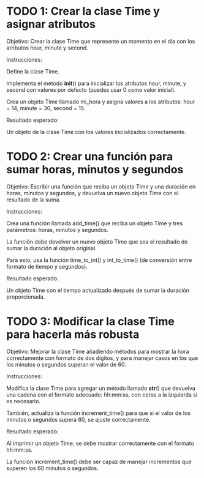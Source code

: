 # TODO 1: Crear la clase Time y asignar atributos

Objetivo: Crear la clase Time que represente un momento en el día con los atributos hour, minute y second.

Instrucciones:

Define la clase Time.

Implementa el método __init__() para inicializar los atributos hour, minute, y second con valores por defecto (puedes usar 0 como valor inicial).

Crea un objeto Time llamado mi_hora y asigna valores a los atributos: hour = 14, minute = 30, second = 15.

Resultado esperado:

Un objeto de la clase Time con los valores inicializados correctamente.

# TODO 2: Crear una función para sumar horas, minutos y segundos

Objetivo: Escribir una función que reciba un objeto Time y una duración en horas, minutos y segundos, y devuelva un nuevo objeto Time con el resultado de la suma.

Instrucciones:

Crea una función llamada add_time() que reciba un objeto Time y tres parámetros: horas, minutos y segundos.

La función debe devolver un nuevo objeto Time que sea el resultado de sumar la duración al objeto original.

Para esto, usa la función time_to_int() y int_to_time() (de conversión entre formato de tiempo y segundos).

Resultado esperado:

Un objeto Time con el tiempo actualizado después de sumar la duración proporcionada.

# TODO 3: Modificar la clase Time para hacerla más robusta

Objetivo: Mejorar la clase Time añadiendo métodos para mostrar la hora correctamente con formato de dos dígitos, y para manejar casos en los que los minutos o segundos superan el valor de 60.

Instrucciones:

Modifica la clase Time para agregar un método llamado __str__() que devuelva una cadena con el formato adecuado: hh:mm:ss, con ceros a la izquierda si es necesario.

También, actualiza la función increment_time() para que si el valor de los minutos o segundos supera 60, se ajuste correctamente.

Resultado esperado:

Al imprimir un objeto Time, se debe mostrar correctamente con el formato hh:mm:ss.

La función increment_time() debe ser capaz de manejar incrementos que superen los 60 minutos o segundos.